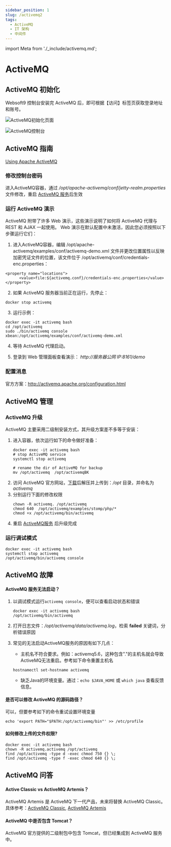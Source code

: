 ```yaml
---
sidebar_position: 1
slug: /activemq2
tags:
  - ActiveMQ 
  - IT 架构
  - 中间件
---
```


import Meta from './_include/activemq.md';

# ActiveMQ

<Meta name="meta" />

## ActiveMQ 初始化

Websoft9 控制台安装完 ActiveMQ 后，即可根据【访问】标签页获取登录地址和账号。

![ActiveMQ初始化页面](http://libs.websoft9.com/Websoft9/DocsPicture/zh/activemq/activemq-login-websoft9.png)

![ActiveMQ控制台](http://libs.websoft9.com/Websoft9/DocsPicture/zh/activemq/activemq-logined-websoft9.png)

## ActiveMQ 指南

[Using Apache ActiveMQ](https://activemq.apache.org/using-activemq)

### 修改控制台密码

进入ActiveMQ容器，通过 */opt/apache-activemq/conf/jetty-realm.properties* 文件修改，重启 [ActiveMQ 服务](#service)后生效

### 运行 ActiveMQ 演示

ActiveMQ 附带了许多 Web 演示，这些演示说明了如何将 ActiveMQ 代理与 REST 和 AJAX 一起使用。 Web 演示在默认配置中未激活，因此您必须按照以下步骤运行它们：

1. 进入ActiveMQ容器，编辑 /opt/apache-activemq/examples/conf/activemq-demo.xml 文件并更改位置属性以反映加密凭证文件的位置，该文件位于 /opt/activemq/conf/credentials-enc.properties：

  ```shell
  <property name="locations">
        <value>file:${activemq.conf}/credentials-enc.properties</value>
  </property>
  ```

2. 如果 ActiveMQ 服务器当前正在运行，先停止：
   
  ```shell
  docker stop activemq
  ```

3. 运行示例：
   
  ```shell
  docker exec -it activemq bash
  cd /opt/activemq
  sudo ./bin/activemq console xbean:/opt/activemq/examples/conf/activemq-demo.xml
  ```

4. 等待 ActiveMQ 代理启动。

5. 登录到 Web 管理面板查看演示： *http://服务器公网 IP:8161/demo* 

### 配置消息

官方方案：http://activemq.apache.org/configuration.html

## ActiveMQ 管理

### ActiveMQ 升级

ActiveMQ 主要采用二级制安装方式，其升级方案差不多等于安装：

1. 进入容器，依次运行如下的命令做好准备：
   ```
   docker exec -it activemq bash
   # stop ActiveMQ service
   systemctl stop activemq

   # rename the dir of ActiveMQ for backup
   mv /opt/activemq  /opt/activemqBK
   ```
2. 访问 ActiveMQ 官方网站，[下载](http://activemq.apache.org/components/classic/download/)后解压并上传到：*/opt* 目录，并命名为 *activemq*
3. 分别运行下面的修改权限
   ```
   chown -R activemq. /opt/activemq
   chmod 640  /opt/activemq/examples/stomp/php/*
   chmod +x /opt/activemq/bin/activemq
   ```
4. 重启 [ActiveMQ服务](../activemq#service) 后升级完成

### 运行调试模式

```
docker exec -it activemq bash
systemctl stop activemq
/opt/activemq/bin/activemq console
```



## ActiveMQ 故障

#### ActiveMQ 服务无法启动？

1. 以调试模式运行`activemq console`，便可以查看启动状态和错误
   ```
   docker exec -it activemq bash
   /opt/activemq/bin/activemq
   ```
2. 打开日志文件：*/opt/activemq/data/activemq.log*，检索 **failed** 关键词，分析错误原因

3. 常见的无法启动ActiveMQ服务的原因有如下几点：

   * 主机名不符合要求。例如：activemq5.6，这种包含"."的主机名就会导致ActiveMQ无法重启。参考如下命令重置主机名
   ```
   hostnamectl set-hostname activemq
   ```
   * 缺乏Java的环境变量。通过：`echo $JAVA_HOME` 或 `which java` 查看反馈信息。


#### 是否可以修改 ActiveMQ 的源码路径？

可以，但要参考如下的命令重试设置环境变量
```
echo 'export PATH="$PATH:/opt/activemq/bin"' >> /etc/profile
```

#### 如何修改上传的文件权限?

```shell
docker exec -it activemq bash
chown -R activemq.activemq /opt/activemq
find /opt/activemq -type d -exec chmod 750 {} \;
find /opt/activemq -type f -exec chmod 640 {} \;
```

## ActiveMQ 问答

#### Active Classic vs ActiveMQ Artemis？

ActiveMQ Artemis 是 ActiveMQ 下一代产品，未来将替换 ActiveMQ Classic。 具体参考：[ActiveMQ Classic](https://activemq.apache.org/getting-started), [ActiveMQ Artemis](https://activemq.apache.org/components/artemis/documentation/)

#### ActiveMQ 中是否包含 Tomcat？

ActiveMQ 官方提供的二级制包中包含 Tomcat，但已经集成到 ActiveMQ 服务中。